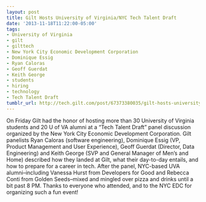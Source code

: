 ```yaml
---
layout: post
title: Gilt Hosts University of Virginia/NYC Tech Talent Draft
date: '2013-11-18T11:22:00-05:00'
tags:
- University of Virginia
- gilt
- gilttech
- New York City Economic Development Corporation
- Dominique Essig
- Ryan Caloras
- Geoff Guerdat
- Keith George
- students
- hiring
- technology
- Tech Talent Draft
tumblr_url: http://tech.gilt.com/post/67373380035/gilt-hosts-university-of-virginia-nyc-tech-talent
---
```



On Friday Gilt had the honor of hosting more than 30 University of Virginia students and 20 U of VA alumni at a “Tech Talent Draft” panel discussion organized by the New York City Economic Development Corporation. Gilt panelists Ryan Caloras (software engineering), Dominique Essig (VP, Product Management and User Experience), Geoff Guerdat (Director, Data Engineering) and Keith George (SVP and General Manager of Men’s and Home) described how they landed at Gilt, what their day-to-day entails, and how to prepare for a career in tech.
After the panel, NYC-based UVA alumni–including Vanessa Hurst from Developers for Good and Rebecca Conti from Golden Seeds–mixed and mingled over pizza and drinks until a bit past 8 PM. Thanks to everyone who attended, and to the NYC EDC for organizing such a fun event!
